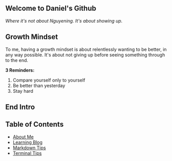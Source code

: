 

## Welcome to Daniel's Github

_Where it's not about Nguyening. It's about showing up._

## Growth Mindset

To me, having a growth mindset is about relentlessly wanting to be better, in any way possible. It's about not giving up before seeing something through to the end. 

**3 Reminders:**
1. Compare yourself only to yourself
2. Be better than yesterday
3. Stay hard

## End Intro

## Table of Contents

- [About Me](aboutme)
- [Learning Blog](learningblog)
- [Markdown Tips](markdown)
- [Terminal Tips](terminal)






